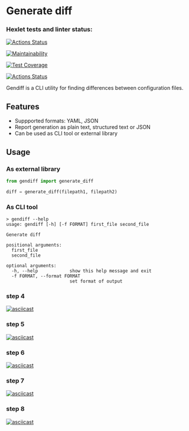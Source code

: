 # Generate diff

### Hexlet tests and linter status:
[![Actions Status](https://github.com/gabady13/python-project-lvl2/workflows/hexlet-check/badge.svg)](https://github.com/gabady13/python-project-lvl2/actions)

[![Maintainability](https://api.codeclimate.com/v1/badges/e73048297c641deb3e5c/maintainability)](https://codeclimate.com/github/gabady13/python-project-lvl2/maintainability)

[![Test Coverage](https://api.codeclimate.com/v1/badges/e73048297c641deb3e5c/test_coverage)](https://codeclimate.com/github/gabady13/python-project-lvl2/test_coverage)

[![Actions Status](https://github.com/gabady13/python-project-lvl2/workflows/Python%20CI/badge.svg)](https://github.com/gabady13/python-project-lvl2/actions)


Gendiff is a CLI utility for finding differences between configuration files.

## Features

- Suppported formats: YAML, JSON
- Report generation as plain text, structured text or JSON
- Can be used as CLI tool or external library

## Usage

### As external library

```python
from gendiff import generate_diff

diff = generate_diff(filepath1, filepath2)
```

### As CLI tool

```
> gendiff --help
usage: gendiff [-h] [-f FORMAT] first_file second_file

Generate diff

positional arguments:
  first_file
  second_file

optional arguments:
  -h, --help            show this help message and exit
  -f FORMAT, --format FORMAT
                        set format of output
```


### step 4
[![asciicast](https://asciinema.org/a/3bX0cMTdWjLcncXAHVS2SVgEA.svg)](https://asciinema.org/a/3bX0cMTdWjLcncXAHVS2SVgEA)

### step 5
[![asciicast](https://asciinema.org/a/394589.svg)](https://asciinema.org/a/394589)

### step 6
[![asciicast](https://asciinema.org/a/HQzHmJntDMGza5XFOqWxFc2e5.svg)](https://asciinema.org/a/HQzHmJntDMGza5XFOqWxFc2e5)

### step 7
[![asciicast](https://asciinema.org/a/9r1w5pyubtarbxygibscGu1xw.svg)](https://asciinema.org/a/9r1w5pyubtarbxygibscGu1xw)

### step 8
[![asciicast](https://asciinema.org/a/SfYSdshYnSZ5K3y76qWkIx88s.svg)](https://asciinema.org/a/SfYSdshYnSZ5K3y76qWkIx88s)